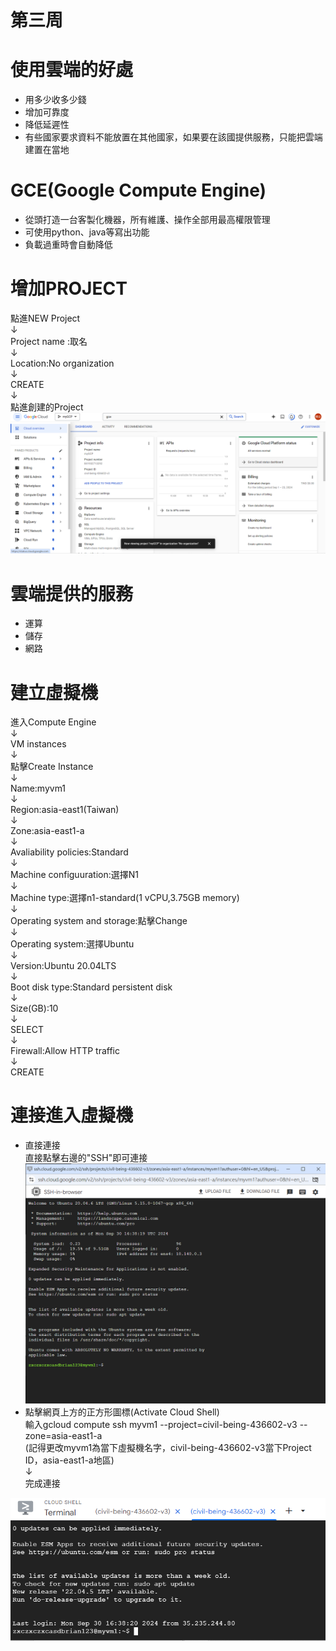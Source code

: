 # 第三周
# 使用雲端的好處
* 用多少收多少錢
* 增加可靠度
* 降低延遲性
* 有些國家要求資料不能放置在其他國家，如果要在該國提供服務，只能把雲端建置在當地
# GCE(Google Compute Engine)
* 從頭打造一台客製化機器，所有維護、操作全部用最高權限管理
* 可使用python、java等寫出功能
* 負載過重時會自動降低
# 增加PROJECT
點進NEW Project <br>↓<br>
Project name :取名 <br>↓<br>
Location:No organization<br>↓<br>
CREATE <br>↓<br>
點進創建的Project
<img src="../pic/0924-1.png">
# 雲端提供的服務
* 運算
* 儲存
* 網路
# 建立虛擬機
進入Compute Engine <br>↓<br>
VM instances<br>↓<br>
點擊Create Instance<br>↓<br>
Name:myvm1<br>↓<br>
Region:asia-east1(Taiwan)<br>↓<br>
Zone:asia-east1-a<br>↓<br>
Avaliability policies:Standard<br>↓<br>
Machine configuuration:選擇N1<br>↓<br>
Machine type:選擇n1-standard(1 vCPU,3.75GB memory)<br>↓<br>
Operating system and storage:點擊Change<br>↓<br>
Operating system:選擇Ubuntu<br>↓<br>
Version:Ubuntu 20.04LTS<br>↓<br>
Boot disk type:Standard persistent disk<br>↓<br>
Size(GB):10<br>↓<br>
SELECT<br>↓<br>
Firewall:Allow HTTP traffic<br>↓<br>
CREATE
# 連接進入虛擬機
* 直接連接<br>
  直接點擊右邊的"SSH"即可連接
  <img src="../pic/0924-2.png">
* 點擊網頁上方的正方形圖標(Activate Cloud Shell)<br>
輸入gcloud compute ssh myvm1 --project=civil-being-436602-v3 --zone=asia-east1-a<br>
(記得更改myvm1為當下虛擬機名字，civil-being-436602-v3當下Project ID，asia-east1-a地區)<br>↓<br>
完成連接
<img src="../pic/0924-3.png">

